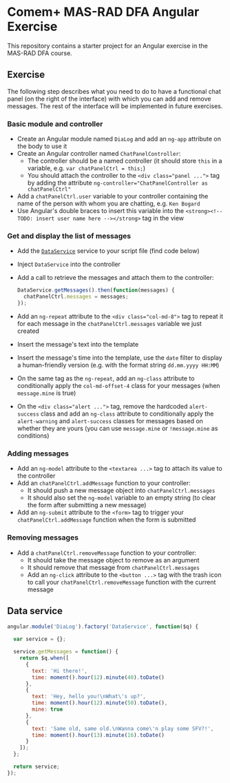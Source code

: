 # Comem+ MAS-RAD DFA Angular Exercise

This repository contains a starter project for an Angular exercise in the MAS-RAD DFA course.

## Exercise

The following step describes what you need to do to have a functional chat panel (on the right of the interface) with which you can add and remove messages.
The rest of the interface will be implemented in future exercises.

### Basic module and controller

* Create an Angular module named `DiaLog` and add an `ng-app` attribute on the body to use it
* Create an Angular controller named `ChatPanelController`:
  * The controller should be a named controller (it should store `this` in a variable, e.g. `var chatPanelCtrl = this;`)
  * You should attach the controller to the `<div class="panel ...">` tag by adding the attribute `ng-controller="ChatPanelController as chatPanelCtrl"`
* Add a `chatPanelCtrl.user` variable to your controller containing the name of the person with whom you are chatting, e.g. `Ken Bogard`
* Use Angular's double braces to insert this variable into the `<strong><!-- TODO: insert user name here --></strong>` tag in the view

### Get and display the list of messages

* Add the [`DataService`](#data-service) service to your script file (find code below)
* Inject `DataService` into the controller
* Add a call to retrieve the messages and attach them to the controller:

  ```js
  DataService.getMessages().then(function(messages) {
    chatPanelCtrl.messages = messages;
  });
  ```
* Add an `ng-repeat` attribute to the `<div class="col-md-8">` tag to repeat it for each message in the `chatPanelCtrl.messages` variable we just created
* Insert the message's text into the template
* Insert the message's time into the template, use the `date` filter to display a human-friendly version (e.g. with the format string `dd.mm.yyyy HH:MM`)
* On the same tag as the `ng-repeat`, add an `ng-class` attribute to conditionally apply the `col-md-offset-4` class for your messages (when `message.mine` is true)
* On the `<div class="alert ...">` tag, remove the hardcoded `alert-success` class and add an `ng-class` attribute to conditionally apply the `alert-warning` and `alert-success` classes for messages based on whether they are yours (you can use `message.mine` or `!message.mine` as conditions)

### Adding messages

* Add an `ng-model` attribute to the `<textarea ...>` tag to attach its value to the controller
* Add an `chatPanelCtrl.addMessage` function to your controller:
  * It should push a new message object into `chatPanelCtrl.messages`
  * It should also set the `ng-model` variable to an empty string (to clear the form after submitting a new message)
* Add an `ng-submit` attribute to the `<form>` tag to trigger your `chatPanelCtrl.addMessage` function when the form is submitted

### Removing messages

* Add a `chatPanelCtrl.removeMessage` function to your controller:
  * It should take the message object to remove as an argument
  * It should remove that message from `chatPanelCtrl.messages`
  * Add an `ng-click` attribute to the `<button ...>` tag with the trash icon to call your `chatPanelCtrl.removeMessage` function with the current message

## Data service

```js
angular.module('DiaLog').factory('DataService', function($q) {

  var service = {};

  service.getMessages = function() {
    return $q.when([
      {
        text: 'Hi there!',
        time: moment().hour(12).minute(40).toDate()
      },
      {
        text: 'Hey, hello you!\nWhat\'s up?',
        time: moment().hour(12).minute(50).toDate(),
        mine: true
      },
      {
        text: 'Same old, same old.\nWanna come\'n play some SFV?!',
        time: moment().hour(13).minute(16).toDate()
      }
    ]);
  };

  return service;
});
```
